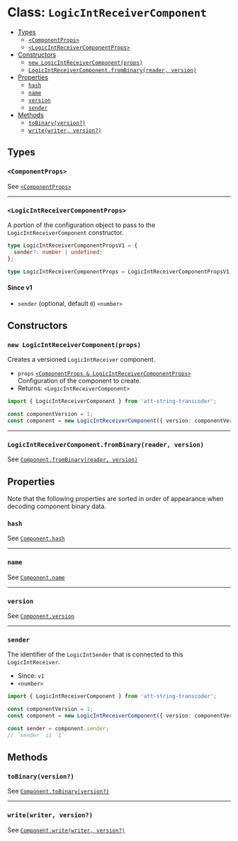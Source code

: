 # Class: `LogicIntReceiverComponent`

- [Types](#types)
  - [`<ComponentProps>`](#componentprops)
  - [`<LogicIntReceiverComponentProps>`](#logicintreceivercomponentprops)
- [Constructors](#constructors)
  - [`new LogicIntReceiverComponent(props)`](#new-logicintreceivercomponentprops)
  - [`LogicIntReceiverComponent.fromBinary(reader, version)`](#logicintreceivercomponentfrombinaryreader-version)
- [Properties](#properties)
  - [`hash`](#hash)
  - [`name`](#name)
  - [`version`](#version)
  - [`sender`](#sender)
- [Methods](#methods)
  - [`toBinary(version?)`](#tobinaryversion)
  - [`write(writer, version?)`](#writewriter-version)

## Types

### `<ComponentProps>`

See [`<ComponentProps>`](./Component.md#componentprops)

---

### `<LogicIntReceiverComponentProps>`

A portion of the configuration object to pass to the `LogicIntReceiverComponent` constructor.

```ts
type LogicIntReceiverComponentPropsV1 = {
  sender?: number | undefined;
};

type LogicIntReceiverComponentProps = LogicIntReceiverComponentPropsV1;
```

#### Since v1

- `sender` (optional, default `0`) `<number>`

## Constructors

### `new LogicIntReceiverComponent(props)`

Creates a versioned `LogicIntReceiver` component.

- `props` [`<ComponentProps & LogicIntReceiverComponentProps>`](#types) Configuration of the component to create.
- Returns: `<LogicIntReceiverComponent>`

```ts
import { LogicIntReceiverComponent } from 'att-string-transcoder';

const componentVersion = 1;
const component = new LogicIntReceiverComponent({ version: componentVersion });
```

---

### `LogicIntReceiverComponent.fromBinary(reader, version)`

See [`Component.fromBinary(reader, version)`](./Component.md#componentfrombinaryreader-version)

## Properties

Note that the following properties are sorted in order of appearance when decoding component binary data.

### `hash`

See [`Component.hash`](./Component.md#hash)

---

### `name`

See [`Component.name`](./Component.md#name)

---

### `version`

See [`Component.version`](./Component.md#version)

---

### `sender`

The identifier of the `LogicIntSender` that is connected to this `LogicIntReceiver`.

- Since: `v1`
- `<number>`

```ts
import { LogicIntReceiverComponent } from 'att-string-transcoder';

const componentVersion = 1;
const component = new LogicIntReceiverComponent({ version: componentVersion });

const sender = component.sender;
// `sender` is `1`
```

## Methods

### `toBinary(version?)`

See [`Component.toBinary(version?)`](./Component.md#tobinaryversion)

---

### `write(writer, version?)`

See [`Component.write(writer, version?)`](./Component.md#writewriter-version)
